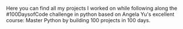 Here you can find all my projects I worked on while following along the #100DaysofCode challenge in python based on Angela Yu's excellent course: Master Python by building 100 projects in 100 days.
